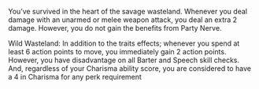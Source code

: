 
You’ve survived in the heart of the savage wasteland. Whenever you deal damage with an unarmed or melee weapon attack, you deal an extra 2 damage. However, you do not gain the benefits from Party Nerve. 

Wild Wasteland: In addition to the traits effects; whenever you spend at least 6 action points to move, you immediately gain 2 action points. However, you have disadvantage on all Barter and Speech skill checks. And, regardless of your Charisma ability score, you are considered to have a 4 in Charisma for any perk requirement